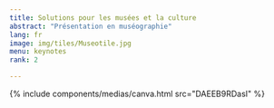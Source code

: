 ```yaml
---
title: Solutions pour les musées et la culture
abstract: "Présentation en muséographie"
lang: fr
image: img/tiles/Museotile.jpg
menu: keynotes
rank: 2

---
```


  {% include components/medias/canva.html src="DAEEB9RDasI" %}
